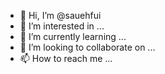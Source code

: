 - 👋 Hi, I’m @sauehfui
- 👀 I’m interested in ...
- 🌱 I’m currently learning ...
- 💞️ I’m looking to collaborate on ...
- 📫 How to reach me ...

<!---
sauehfui/sauehfui is a ✨ special ✨ repository because its `README.md` (this file) appears on your GitHub profile.
You can click the Preview link to take a look at your changes.
--->

